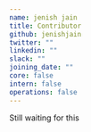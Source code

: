 ```yaml
---
name: jenish jain
title: Contributor
github: jenishjain
twitter: ""
linkedin: ""
slack: ""
joining_date: ""
core: false
intern: false
operations: false
---
```


Still waiting for this
